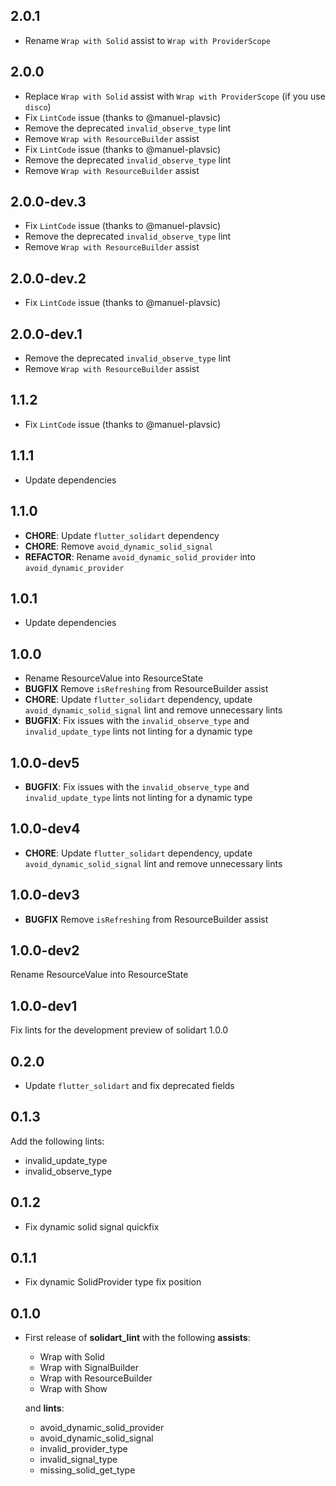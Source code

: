 ## 2.0.1

- Rename `Wrap with Solid` assist to `Wrap with ProviderScope`

## 2.0.0

- Replace `Wrap with Solid` assist with `Wrap with ProviderScope` (if you use `disco`)
- Fix `LintCode` issue (thanks to @manuel-plavsic)
- Remove the deprecated `invalid_observe_type` lint
- Remove `Wrap with ResourceBuilder` assist
- Fix `LintCode` issue (thanks to @manuel-plavsic)
- Remove the deprecated `invalid_observe_type` lint
- Remove `Wrap with ResourceBuilder` assist

## 2.0.0-dev.3

- Fix `LintCode` issue (thanks to @manuel-plavsic)
- Remove the deprecated `invalid_observe_type` lint
- Remove `Wrap with ResourceBuilder` assist

## 2.0.0-dev.2

- Fix `LintCode` issue (thanks to @manuel-plavsic)

## 2.0.0-dev.1

- Remove the deprecated `invalid_observe_type` lint
- Remove `Wrap with ResourceBuilder` assist

## 1.1.2

- Fix `LintCode` issue (thanks to @manuel-plavsic)

## 1.1.1

- Update dependencies

## 1.1.0

- **CHORE**: Update `flutter_solidart` dependency
- **CHORE**: Remove `avoid_dynamic_solid_signal`
- **REFACTOR**: Rename `avoid_dynamic_solid_provider` into `avoid_dynamic_provider`

## 1.0.1

- Update dependencies

## 1.0.0

- Rename ResourceValue into ResourceState
- **BUGFIX** Remove `isRefreshing` from ResourceBuilder assist
- **CHORE**: Update `flutter_solidart` dependency, update `avoid_dynamic_solid_signal` lint and remove unnecessary lints
- **BUGFIX**: Fix issues with the `invalid_observe_type` and `invalid_update_type` lints not linting for a dynamic type

## 1.0.0-dev5

- **BUGFIX**: Fix issues with the `invalid_observe_type` and `invalid_update_type` lints not linting for a dynamic type

## 1.0.0-dev4

- **CHORE**: Update `flutter_solidart` dependency, update `avoid_dynamic_solid_signal` lint and remove unnecessary lints

## 1.0.0-dev3

- **BUGFIX** Remove `isRefreshing` from ResourceBuilder assist

## 1.0.0-dev2

Rename ResourceValue into ResourceState

## 1.0.0-dev1

Fix lints for the development preview of solidart 1.0.0

## 0.2.0

- Update `flutter_solidart` and fix deprecated fields

## 0.1.3

Add the following lints:

- invalid_update_type
- invalid_observe_type

## 0.1.2

- Fix dynamic solid signal quickfix

## 0.1.1

- Fix dynamic SolidProvider type fix position

## 0.1.0

- First release of **solidart_lint** with the following **assists**:

  - Wrap with Solid
  - Wrap with SignalBuilder
  - Wrap with ResourceBuilder
  - Wrap with Show

  and **lints**:

  - avoid_dynamic_solid_provider
  - avoid_dynamic_solid_signal
  - invalid_provider_type
  - invalid_signal_type
  - missing_solid_get_type
